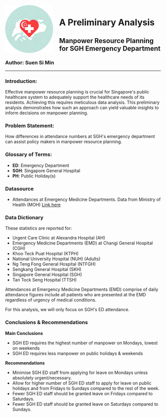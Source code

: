 <img src="https://github.com/s-simin/images/blob/main/healthcare_SG.png?raw=true" style="float: left; margin: 0px 20px 0px 0px; height: 155px;">  

# A Preliminary Analysis
## Manpower Resource Planning for SGH Emergency Department

### Author: Suen Si Min

---

### Introduction: 
Effective manpower resource planning is crucial for Singapore's public healthcare system to adequately support the healthcare needs of its residents. Achieving this requires meticulous data analysis. This preliminary analysis demonstrates how such an approach can yield valuable insights to inform decisions on manpower planning.

### Problem Statement:
How differences in attendance numbers at SGH's emergency department can assist policy makers in manpower resource planning.

### Glossary of Terms:
- **ED**: Emergency Department
- **SGH**: Singapore General Hospital
- **PH**: Public Holiday(s)

### Datasource
- Attendances at Emergency Medicine Departments. Data from Ministry of Health (MOH) [Link here](https://www.moh.gov.sg/resources-statistics/healthcare-institution-statistics/attendances-at-emergency-medicine-departments)

### Data Dictionary
These statistics are reported for:
- Urgent Care Clinic at Alexandra Hospital (AH)
- Emergency Medicine Departments (EMD) at Changi General Hospital (CGH)
- Khoo Teck Puat Hospital (KTPH)
- National University Hospital (NUH) (Adults)
- Ng Teng Fong General Hospital (NTFGH)
- Sengkang General Hospital (SKH)
- Singapore General Hospital (SGH)
- Tan Tock Seng Hospital (TTSH)

Attendances at Emergency Medicine Departments (EMD) comprise of daily attendance figures include all patients who are presented at the EMD regardless of urgency of medical conditions.

For this analysis, we will only focus on SGH's ED attendance.

### Conclusions & Recommendations
**Main Conclusions**
- SGH ED requires the highest number of manpower on Mondays, lowest on weekends
- SGH ED requires less manpower on public holidays & weekends

**Recommendations**
- Minimise SGH ED staff from applying for leave on Mondays unless absolutely urgent/necessary.
- Allow for higher number of SGH ED staff to apply for leave on public holidays and from Fridays to Sundays compared to the rest of the week.
- Fewer SGH ED staff should be granted leave on Fridays compared to Saturdays.
- Fewer SGH ED staff should be granted leave on Saturdays compared to Sundays.